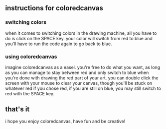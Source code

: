 ## instructions for coloredcanvas

### switching colors
when it comes to switching colors in the drawing machine, all you have to do is click on the SPACE key. your color will switch from red to blue and you'll have to run the code again to go back to blue.

### using coloredcanvas
imagine coloredcanvas as a easel. you're free to do what you want, as long as you can manage to stay between red and only switch to blue when you're done with drawing the red part of your art.
you can double click the screen with your mouse to clear your canvas, though you'll be stuck on whatever red if you chose red, if you are still on blue, you may still switch to red with the SPACE key.


## that's it
i hope you enjoy coloredcanvas, have fun and be creative!
